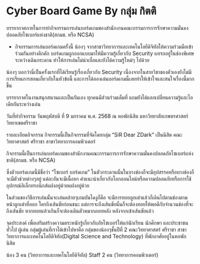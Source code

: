 # Cyber Board Game By กลุ่ม กิตติ
บรรยากาศภายในการทำกิจกรรมการเล่นบอร์ดเกมของสำนักงานคณะกรรมการการรักษาความมั่นคงปลอดภัยไซเบอร์แห่งชาติ(สกมช. หรือ NCSA)
  - กิจกรรมการเล่นบอร์ดเกมครั้งนี้ น้องๆ จากสาขาวิทยาการและเทคโนโลยีดิจิทัลให้ความร่วมมือเข้าร่วมกันอย่างคึกคัก บอร์ดเกมถูกออกแบบมาให้มีความรู้เกี่ยวกับ Security แทรกอยู่ในช่องพิเศษระหว่างเดินกระดาน ทำให้การเล่นไม่น่าเบื่อและยังได้ความรู้ใหม่ๆ ไปด้วย

น้องๆ บอกว่านี่เป็นครั้งแรกที่ได้เรียนรู้เรื่องเกี่ยวกับ Security เนื่องจากในสายวิชาของตัวเองยังไม่มีการเรียนการสอนเกี่ยวกับในหัวข้อนี้ และการได้ลองเล่นบอร์ดเกมนี้เลยทำให้เข้าใจและสนใจเรื่องนี้มากขึ้น

บรรยากาศในงานสนุกสนานและเป็นกันเอง ทุกคนมีส่วนร่วมเต็มที่ แถมยังได้แลกเปลี่ยนความรู้และไอเดียกันระหว่างเล่น

วันที่ทำกิจกรรม
วันพฤหัสบดี ที่ 9 มกราคม พ.ศ. 2568 ณ หอพักนิสิต มหาวิทยาลัยเกษตรศาสตร์ วิทยาเขตศรีราชา

รายละเอียดกิจกรรม
กิจกรรมนี้เป็นกิจกรรมที่จัดโดยกลุ่ม “SiR Dear ZDark” เป็นนิสิต คณะวิทยาศาสตร์ ศรีราชา สาขาวิทยาการคอมพิวเตอร์

กิจกรรมนี้เป็นการเล่นบอร์ดเกมของสำนักงานคณะกรรมการการรักษาความมั่นคงปลอดภัยไซเบอร์แห่งชาติ(สกมช. หรือ NCSA)

ซึ่งตัวบอร์ดเกมนี้มีชื่อว่า “ไซเบอร์ บอร์ดเกม” ในตัวกระดานนั้นในบางช่องก็จะมีอุปสรรคหรือบางช่องก็จะมีตัวช่วยต่างๆอยู่ แต่ละอันจะมีเนื้อหา คำแนะนำเกี่ยวกับโลกออนไลน์หรือความปลอดภัยหรือการใช้อุปกรณ์อิเล็กทรอนิกส์แฝงอยู่ด้วยแฝงอยู่ด้วย

ในส่วนของวิธีการเล่นนั้นจะเล่นคล้ายๆเกมบันไดงูก็คือ จะมีการทอยลูกเต๋าแล้วก็เดินไปตามช่องตามหน้าลูกเต๋าที่ออก ใครถึงเส้นชัยก่อนชนะ แต่การจะถึงเส้นชัยนั้นก็จะต้องทอยให้พอดีกับจำนวนช่องที่จะถึงเส้นชัย หากทอยแล้วเกินก็จะต้องเดินตัวหมากถอยหลัง หลังจากเข้าเส้นชัยแล้ว

จุดประสงค์
เพื่อเสริมสร้างความตระหนักรู้เกี่ยวกับภัยไซเบอร์ให้แก่นักเรียน นักศึกษา และประชาชนทั่วไป
ผู้เล่น
กลุ่มผู้เล่นที่เราได้เข้าไปหาคือ กลุ่มของน้องๆชั้นปีที่ 2 คณะวิทยาศาสตร์ ศรีราชา สาขาวิทยาการและเทคโนโลยีดิจิทัล(Digital Science and Technology) ที่พักอาศัยอยู่ในหอพักนิสิต

น้อง 3 คน (วิทยาการและเทคโนโลยีดิจิทัล)
Staff 2 คน (วิทยาการคอมพิวเตอร์)
